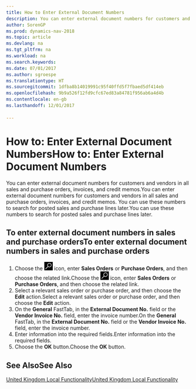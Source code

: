 ```yaml
---
title: How to Enter External Document Numbers
description: You can enter external document numbers for customers and vendors in all sales and purchase orders, invoices, and credit memos. You can use these numbers to search for posted sales and purchase lines later.
author: SorenGP
ms.prod: dynamics-nav-2018
ms.topic: article
ms.devlang: na
ms.tgt_pltfrm: na
ms.workload: na
ms.search.keywords: 
ms.date: 07/01/2017
ms.author: sgroespe
ms.translationtype: HT
ms.sourcegitcommit: 1dfba8b14019991c95f40ffd5f7fbaed5df414eb
ms.openlocfilehash: 9b9a526f12fd9cfc67ed83a84781f956ab6a4d4b
ms.contentlocale: en-gb
ms.lasthandoff: 12/01/2017

---
```

# <a name="how-to-enter-external-document-numbers"></a><span data-ttu-id="c05bb-104">How to: Enter External Document Numbers</span><span class="sxs-lookup"><span data-stu-id="c05bb-104">How to: Enter External Document Numbers</span></span>
<span data-ttu-id="c05bb-105">You can enter external document numbers for customers and vendors in all sales and purchase orders, invoices, and credit memos.</span><span class="sxs-lookup"><span data-stu-id="c05bb-105">You can enter external document numbers for customers and vendors in all sales and purchase orders, invoices, and credit memos.</span></span> <span data-ttu-id="c05bb-106">You can use these numbers to search for posted sales and purchase lines later.</span><span class="sxs-lookup"><span data-stu-id="c05bb-106">You can use these numbers to search for posted sales and purchase lines later.</span></span>  

## <a name="to-enter-external-document-numbers-in-sales-and-purchase-orders"></a><span data-ttu-id="c05bb-107">To enter external document numbers in sales and purchase orders</span><span class="sxs-lookup"><span data-stu-id="c05bb-107">To enter external document numbers in sales and purchase orders</span></span>  

1.  <span data-ttu-id="c05bb-108">Choose the ![Search for Page or Report](../../media/ui-search/search_small.png "Search for Page or Report icon") icon, enter **Sales Orders** or **Purchase Orders**, and then choose the related link.</span><span class="sxs-lookup"><span data-stu-id="c05bb-108">Choose the ![Search for Page or Report](../../media/ui-search/search_small.png "Search for Page or Report icon") icon, enter **Sales Orders** or **Purchase Orders**, and then choose the related link.</span></span>  
2.  <span data-ttu-id="c05bb-109">Select a relevant sales order or purchase order, and then choose the **Edit** action.</span><span class="sxs-lookup"><span data-stu-id="c05bb-109">Select a relevant sales order or purchase order, and then choose the **Edit** action.</span></span>  
3.  <span data-ttu-id="c05bb-110">On the **General** FastTab, in the **External Document No.** field or the **Vendor Invoice No.** field, enter the invoice number.</span><span class="sxs-lookup"><span data-stu-id="c05bb-110">On the **General** FastTab, in the **External Document No.** field or the **Vendor Invoice No.** field, enter the invoice number.</span></span>  
4.  <span data-ttu-id="c05bb-111">Enter information into the required fields.</span><span class="sxs-lookup"><span data-stu-id="c05bb-111">Enter information into the required fields.</span></span>  
5.  <span data-ttu-id="c05bb-112">Choose the **OK** button.</span><span class="sxs-lookup"><span data-stu-id="c05bb-112">Choose the **OK** button.</span></span>  

## <a name="see-also"></a><span data-ttu-id="c05bb-113">See Also</span><span class="sxs-lookup"><span data-stu-id="c05bb-113">See Also</span></span>  
 [<span data-ttu-id="c05bb-114">United Kingdom Local Functionality</span><span class="sxs-lookup"><span data-stu-id="c05bb-114">United Kingdom Local Functionality</span></span>](united-kingdom-local-functionality.md)

